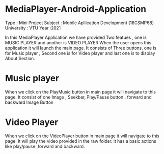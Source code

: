 # MediaPlayer-Android-Application

Type    : Mini Project
Subject : Mobile Apllication Development (18CSMP68)
University : VTU
Year :2021

In this MediaPlayer Application we have provided Two featues , one is MUSIC PLAYER and another is VIDEO PLAYER
When the user opens this application it will launch the main page. It consists of Three buttons, one is for Music player , Second one is for Video player and last one is to display About Section.

# Music player

When we click on the PlayMusic button in main page it will navigate to this page.
It consist of one Image , Seekbar, Play/Pause button , forward and backward Image Button

# Video Player
When we click on the VideoPlayer button in main page it will navigate to this page.
It will play the video provided in the raw folder. It has a basic actions like play/pause ,forward and backward.
